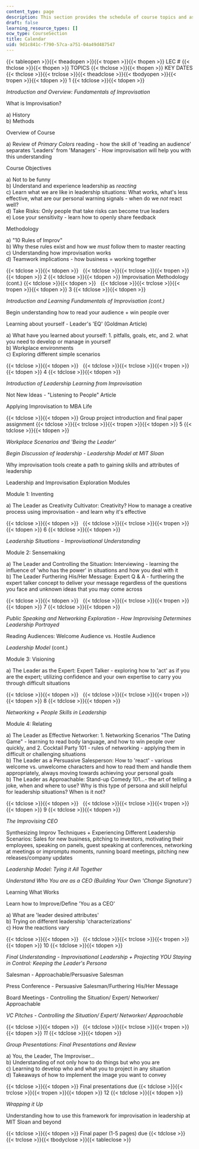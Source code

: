 ```yaml
---
content_type: page
description: This section provides the schedule of course topics and assignments.
draft: false
learning_resource_types: []
ocw_type: CourseSection
title: Calendar
uid: 9d1c841c-f790-57ca-a751-04a49d487547
---
```

{{< tableopen >}}{{< theadopen >}}{{< tropen >}}{{< thopen >}}
LEC #
{{< thclose >}}{{< thopen >}}
TOPICS
{{< thclose >}}{{< thopen >}}
KEY DATES
{{< thclose >}}{{< trclose >}}{{< theadclose >}}{{< tbodyopen >}}{{< tropen >}}{{< tdopen >}}
1
{{< tdclose >}}{{< tdopen >}}

*Introduction and Overview: Fundamentals of Improvisation*

What is Improvisation?

a) History   
b) Methods

Overview of Course

a) Review of *Primary Colors* reading - how the skill of 'reading an audience' separates 'Leaders' from 'Managers' - How improvisation will help you with this understanding

Course Objectives

a) Not to be funny   
b) Understand and experience leadership as *reacting*   
c) Learn what we are like in leadership situations: What works, what's less effective, what are our personal warning signals - when do we *not* react well?   
d) Take Risks: Only people that take risks can become true leaders   
e) Lose your sensitivity - learn how to openly share feedback

Methodology

a) "10 Rules of Improv"   
b) Why these rules exist and how we *must* follow them to master reacting   
c) Understanding how improvisation works   
d) Teamwork implications - how business = working together

{{< tdclose >}}{{< tdopen >}}
 
{{< tdclose >}}{{< trclose >}}{{< tropen >}}{{< tdopen >}}
2
{{< tdclose >}}{{< tdopen >}}
Improvisation Methodology (cont.)
{{< tdclose >}}{{< tdopen >}}
 
{{< tdclose >}}{{< trclose >}}{{< tropen >}}{{< tdopen >}}
3
{{< tdclose >}}{{< tdopen >}}

*Introduction and Learning Fundamentals of Improvisation (cont.)*

Begin understanding how to read your audience + win people over

Learning about yourself - Leader's 'EQ' (Goldman Article)

a) What have you learned about yourself: 1. pitfalls, goals, etc, and 2. what you need to develop or manage in yourself   
b) Workplace environments   
c) Exploring different simple scenarios

{{< tdclose >}}{{< tdopen >}}
 
{{< tdclose >}}{{< trclose >}}{{< tropen >}}{{< tdopen >}}
4
{{< tdclose >}}{{< tdopen >}}

*Introduction of Leadership Learning from Improvisation*

Not New Ideas - "Listening to People" Article

Applying Improvisation to MBA Life

{{< tdclose >}}{{< tdopen >}}
Group project introduction and final paper assignment
{{< tdclose >}}{{< trclose >}}{{< tropen >}}{{< tdopen >}}
5
{{< tdclose >}}{{< tdopen >}}

*Workplace Scenarios and 'Being the Leader'*

*Begin Discussion of leadership - Leadership Model at MIT Sloan*

Why improvisation tools create a path to gaining skills and attributes of leadership

Leadership and Improvisation Exploration Modules

Module 1: Inventing

a) The Leader as Creativity Cultivator: Creativity? How to manage a creative process using improvisation - and learn why it's effective

{{< tdclose >}}{{< tdopen >}}
 
{{< tdclose >}}{{< trclose >}}{{< tropen >}}{{< tdopen >}}
6
{{< tdclose >}}{{< tdopen >}}

*Leadership Situations - Improvisational Understanding*

Module 2: Sensemaking

a) The Leader and Controlling the Situation: Interviewing - learning the influence of 'who has the power' in situations and how you deal with it   
b) The Leader Furthering His/Her Message: Expert Q & A - furthering the expert talker concept to deliver your message regardless of the questions you face and unknown ideas that you may come across

{{< tdclose >}}{{< tdopen >}}
 
{{< tdclose >}}{{< trclose >}}{{< tropen >}}{{< tdopen >}}
7
{{< tdclose >}}{{< tdopen >}}

*Public Speaking and Networking Exploration - How Improvising Determines Leadership Portrayed*

Reading Audiences: Welcome Audience vs. Hostile Audience

*Leadership Model* (cont.)

Module 3: Visioning

a) The Leader as the Expert: Expert Talker - exploring how to 'act' as if you are the expert; utilizing confidence and your own expertise to carry you through difficult situations

{{< tdclose >}}{{< tdopen >}}
 
{{< tdclose >}}{{< trclose >}}{{< tropen >}}{{< tdopen >}}
8
{{< tdclose >}}{{< tdopen >}}

*Networking + People Skills in Leadership*

Module 4: Relating

a) The Leader as Effective Networker: 1. Networking Scenarios "The Dating Game" - learning to read body language, and how to win people over quickly, and 2. Cocktail Party 101 - rules of networking - applying them in difficult or challenging situations   
b) The Leader as a Persuasive Salesperson: How to 'react' - various welcome vs. unwelcome characters and how to read them and handle them appropriately, always moving towards achieving your personal goals   
b) The Leader as Approachable: Stand-up Comedy 101…- the art of telling a joke, when and where to use? Why is this type of persona and skill helpful for leadership situations? When is it not?

{{< tdclose >}}{{< tdopen >}}
 
{{< tdclose >}}{{< trclose >}}{{< tropen >}}{{< tdopen >}}
9
{{< tdclose >}}{{< tdopen >}}

*The Improvising CEO*

Synthesizing Improv Techniques + Experiencing Different Leadership Scenarios: Sales for new business, pitching to investors, motivating their employees, speaking on panels, guest speaking at conferences, networking at meetings or impromptu moments, running board meetings, pitching new releases/company updates

*Leadership Model: Tying it All Together*

*Understand Who You are as a CEO (Building Your Own 'Change Signature')*

Learning What Works

Learn how to Improve/Define 'You as a CEO'

a) What are 'leader desired attributes'   
b) Trying on different leadership 'characterizations'   
c) How the reactions vary

{{< tdclose >}}{{< tdopen >}}
 
{{< tdclose >}}{{< trclose >}}{{< tropen >}}{{< tdopen >}}
10
{{< tdclose >}}{{< tdopen >}}

*Final Understanding - Improvisational Leadership + Projecting YOU Staying in Control: Keeping the Leader's Persona*

Salesman - Approachable/Persuasive Salesman

Press Conference - Persuasive Salesman/Furthering His/Her Message

Board Meetings - Controlling the Situation/ Expert/ Networker/ Approachable

*VC Pitches - Controlling the Situation/ Expert/ Networker/ Approachable*

{{< tdclose >}}{{< tdopen >}}
 
{{< tdclose >}}{{< trclose >}}{{< tropen >}}{{< tdopen >}}
*11*
{{< tdclose >}}{{< tdopen >}}

*Group Presentations: Final Presentations and Review*

a) You, the Leader, The Improviser…   
b) Understanding of not only how to do things but who you are   
c) Learning to develop who and what you to project in any situation   
d) Takeaways of how to implement the image you want to convey

{{< tdclose >}}{{< tdopen >}}
Final presentations due
{{< tdclose >}}{{< trclose >}}{{< tropen >}}{{< tdopen >}}
12
{{< tdclose >}}{{< tdopen >}}

*Wrapping it Up*

Understanding how to use this framework for improvisation in leadership at MIT Sloan and beyond

{{< tdclose >}}{{< tdopen >}}
Final paper (1-5 pages) due
{{< tdclose >}}{{< trclose >}}{{< tbodyclose >}}{{< tableclose >}}